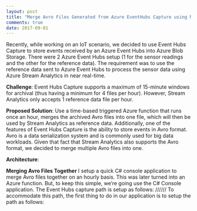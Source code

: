```yaml
---
layout: post
title: "Merge Avro Files Generated from Azure EventHubs Capture using Microsoft.Avro SDK"
comments: true
date: 2017-09-01
---
```


Recently, while working on an IoT scenario, we decided to use Event Hubs Capture to store events received by an Azure Event Hubs into Azure Blob Storage. There were 2 Azure Event Hubs setup (1 for the sensor readings and the other for the reference data). The requirement was to use the reference data sent to Azure Event Hubs to process the sensor data using Azure Stream Analytics in near real-time.

**Challenge**: Event Hubs Capture supports a maximum of 15-minute windows for archival (thus having a minimum for 4 files per hour). However, Stream Analytics only accepts 1 reference data file per hour. 

**Proposed Solution**: Use a time-based triggered Azure function that runs once an hour, merges the archived Avro files into one file, which will then be used by Stream Analytics as reference data. Additionally, one of the features of Event Hubs Capture is the ability to store events in Avro format. Avro is a data serialization system and is commonly used for big data workloads. Given that fact that Stream Analytics also supports the Avro format, we decided to merge multiple Avro files into one.

**Architecture**:

**Merging Avro Files Together**
I setup a quick C# console application to merge Avro files together on an hourly basis. This was later turned into an Azure function. But, to keep this simple, we’re going use the C# Console application.
The Event Hubs capture path is setup as follows: <EventHubsNamespace>/<EventHubsName>/<Year>/<Month>/<Day>/<Hour>/<EventHubsPartition>
To accommodate this path, the first thing to do in our application is to setup the path as follows:
